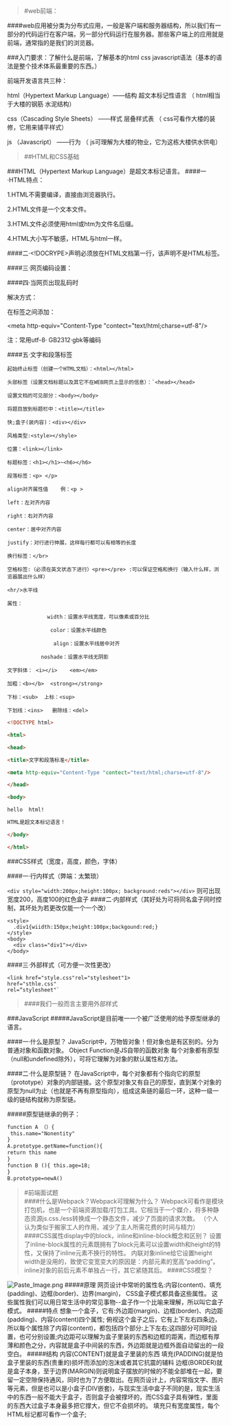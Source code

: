>#web前端：

####web应用被分类为分布式应用，一般是客户端和服务器结构，所以我们有一部分的代码运行在客户端，另一部分代码运行在服务器。那些客户端上的应用就是前端，通常指的是我们的浏览器。

###入门要求：了解什么是前端，了解基本的html css javascript语法（基本的语法是整个技术体系最重要的东西。）

前端开发语言共三种：

html（Hypertext Markup Language）——结构      超文本标记性语言 （ html相当于大楼的钢筋 水泥结构）

css（Cascading Style Sheets）         ——样式      层叠样式表   （ css可看作大楼的装修，它用来铺平样式）

js    （Javascript）            ——行为       （ js可理解为大楼的物业，它为这栋大楼供水供电）

>##HTML和CSS基础

###HTML（Hypertext Markup Language）是超文本标记语言。
####一·HTML特点：

1.HTML不需要编译，直接由浏览器执行。

2.HTML文件是一个文本文件。

3.HTML文件必须使用html或htm为文件名后缀。

4.HTML大小写不敏感，HTML与html一样。

####二·<!DOCRYPE>声明必须放在HTML文档第一行，该声明不是HTML标签。

####三·网页编码设置：

####四·当网页出现乱码时    

解决方式：

在<head></head>标签之间添加：

<meta http-equiv="Content-Type "contect="text/html;charse=utf-8"/>

注：常用utf-8· GB2312·gbk等编码

####五·文字和段落标签  
```
起始终止标签（创建一个HTML文档）：<html></html>  

头部标签（设置文档标题以及其它不在WEB网页上显示的信息）：`<head></head>

设置文档的可见部分：<body></body>

将题目放到标题栏中：<title></title>

快;盒子(装内容)：<div></div>

风格类型:<style></shyle>

位置：<link></link>

标题标签：<h1></h1>~<h6></h6>

段落标签：<p> </p>

align对齐属性值    例：<p >

left：左对齐内容

right：右对齐内容

center：居中对齐内容

justify：对行进行伸展，这样每行都可以有相等的长度

换行标签：</br>

空格标签:（必须在英文状态下进行）<pre></pre> :可以保证空格和换行（输入什么样，浏览器展出什么样）

<hr/>水平线

属性：

             width：设置水平线宽度，可以像素或百分比

              color：设置水平线颜色

               align：设置水平线居中对齐

           noshade：设置水平线无阴影

文字斜体： <i></i>    <em></em>

加粗：<b></b>  <strong></strong>

下标：<sub>  上标：<sup>

下划线：<ins>   删除线：<del>
```



```HTML
<!DOCTYPE html>

<html>

<head>

<title>文字和段落标准</title>

<meta http-equiv="Content-Type "contect="text/html;charse=utf-8"/>

</head>

<body>

hello  html!

HTML是超文本标记语言！

</body>

</html>
```

###CSS样式（宽度，高度，颜色，字体）

####一·行内样式（弊端：太繁琐）

`<div style="width:200px;height:100px;
background:reds"></div>`
则可出现宽度200，高度100的红色盒子
####二·内部样式（其好处为可将同名盒子同时控制，其坏处为若更改仅能一个一个改）
```
<style>
  .div1{wiidth:150px;height:100px;backgound:red;}
</style>
<body>
  <div class="div1"></div>
</body>
```
####三·外部样式（可方便一次性更改）

```
<link href="style.css"rel="stylesheet"1>
href="sthle.css"
rel=“stylesheet"`
```

>####我们一般而言主要用外部样式

###JavaScript
#####JavaScript是目前唯一一个被广泛使用的给予原型继承的语言。

####一·什么是原型？
JavaScript中，万物皆对象！但对象也是有区别的。分为普通对象和函数对象。
Object Function是JS自带的函数对象
每个对象都有原型（null和undefined除外），可将它理解为对象的默认属性和方法。

####二·什么是原型链？
在JavaScript中，每个对象都有个指向它的原型（prototype）对象的内部链接。这个原型对象又有自己的原型，直到某个对象的原型为null为止（也就是不再有原型指向），组成这条链的最后一环，这种一级一级的链结构就称为原型链。
 
#####原型链继承的例子：
```HTML
function A （）{
 this.name="Nonentity"
}
A.prototype.getName=function(){
return this name
}
function B (){ this.age=18;
}
B.prototype=newA()
```






>#前端面试题  
####什么是Webpack？Webpack可理解为什么？
Webpack可看作是模块打包机，也是一个前端资源加载/打包工具。它相当于一个媒介，将多种静态资源js.css./ess转换成一个静态文件，减少了页面的请求次数。
（个人认为类似于搬家工人的作用，减少了主人所需花费的时间与精力）
####CSS属性display中的block，inline和inline-block概念和区别？
设置了inline-block属性的元素既拥有了block元素可以设置width和height的特性，又保持了inline元素不换行的特性。
内联对象inline给它设置height width是没用的，致使它变宽变大的原因是：内部元素的宽高“padding”。
inline对象的前后元素不单独占一行，其它紧随其后。 
 ####CSS模型？

![Paste_Image.png](http://upload-images.jianshu.io/upload_images/8772632-ce529059bea9559c.png?imageMogr2/auto-orient/strip%7CimageView2/2/w/1240)
#####原理
网页设计中常听的属性名:内容(content)、填充(padding)、边框(border)、边界(margin)， CSS盒子模式都具备这些属性。
这些属性我们可以用日常生活中的常见事物--盒子作一个比喻来理解，所以叫它盒子模式。
#####特点
想象一个盒子，它有:外边距(margin)、边框(border)、内边距(padding)、内容(content)四个属性;
俯视这个盒子之后，它有上下左右四条边，所以每个属性除了内容(content)，都包括四个部分:上下左右;这四部分可同时设置，也可分别设置;内边距可以理解为盒子里装的东西和边框的距离，而边框有厚薄和颜色之分，内容就是盒子中间装的东西，外边距就是边框外面自动留出的一段空白。
#####结构
内容(CONTENT)就是盒子里装的东西
填充(PADDING)就是怕盒子里装的东西(贵重的)损坏而添加的泡沫或者其它抗震的辅料
边框(BORDER)就是盒子本身，至于边界(MARGIN)则说明盒子摆放的时候的不能全部堆在一起，要留一定空隙保持通风，同时也为了方便取出。在网页设计上，内容常指文字、图片等元素，但是也可以是小盒子(DIV嵌套)，与现实生活中盒子不同的是，现实生活中的东西一般不能大于盒子，否则盒子会被撑坏的，而CSS盒子具有弹性，里面的东西大过盒子本身最多把它撑大，但它不会损坏的。
填充只有宽度属性，每个HTML标记都可看作一个盒子;
